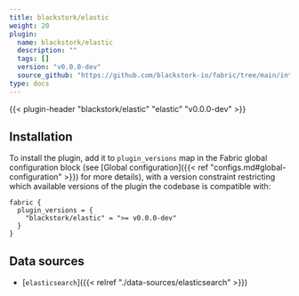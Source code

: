 ```yaml
---
title: blackstork/elastic
weight: 20
plugin:
  name: blackstork/elastic
  description: ""
  tags: []
  version: "v0.0.0-dev"
  source_github: "https://github.com/blackstork-io/fabric/tree/main/internal/elastic/"
type: docs
---
```


{{< plugin-header "blackstork/elastic" "elastic" "v0.0.0-dev" >}}

## Installation

To install the plugin, add it to `plugin_versions` map in the Fabric global configuration block (see [Global configuration]({{< ref "configs.md#global-configuration" >}}) for more details), with a version constraint restricting which available versions of the plugin the codebase is compatible with:

```hcl
fabric {
  plugin_versions = {
    "blackstork/elastic" = ">= v0.0.0-dev"
  }
}
```

## Data sources

- [`elasticsearch`]({{< relref "./data-sources/elasticsearch" >}})
